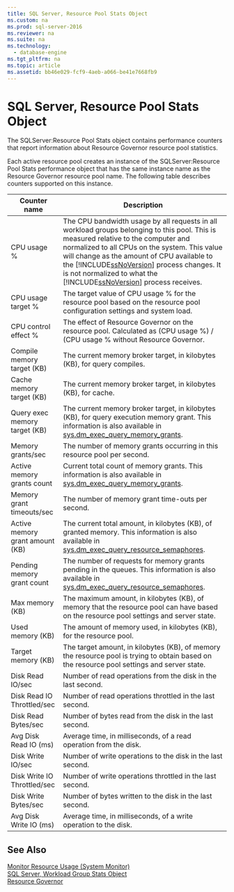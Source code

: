 ```yaml
---
title: SQL Server, Resource Pool Stats Object
ms.custom: na
ms.prod: sql-server-2016
ms.reviewer: na
ms.suite: na
ms.technology: 
  - database-engine
ms.tgt_pltfrm: na
ms.topic: article
ms.assetid: bb46e029-fcf9-4aeb-a066-be41e7668fb9
---
```

# SQL Server, Resource Pool Stats Object
  The SQLServer:Resource Pool Stats object contains performance counters that report information about Resource Governor resource pool statistics.  
  
 Each active resource pool creates an instance of the SQLServer:Resource Pool Stats performance object that has the same instance name as the Resource Governor resource pool name. The following table describes counters supported on this instance.  
  
|Counter name|Description|  
|------------------|-----------------|  
|CPU usage %|The CPU bandwidth usage by all requests in all workload groups belonging to this pool. This is measured relative to the computer and normalized to all CPUs on the system. This value will change as the amount of CPU available to the [!INCLUDE[ssNoVersion](../../Token/Other/ssNoVersion_md.md)] process changes. It is not normalized to what the [!INCLUDE[ssNoVersion](../../Token/Other/ssNoVersion_md.md)] process receives.|  
|CPU usage target %|The target value of CPU usage % for the resource pool based on the resource pool configuration settings and system load.|  
|CPU control effect %|The effect of Resource Governor on the resource pool. Calculated as \(CPU usage %\) \/ \(CPU usage % without Resource Governor.|  
|Compile memory target \(KB\)|The current memory broker target, in kilobytes \(KB\), for query compiles.|  
|Cache memory target \(KB\)|The current memory broker target, in kilobytes \(KB\), for cache.|  
|Query exec memory target \(KB\)|The current memory broker target, in kilobytes \(KB\), for query execution memory grant. This information is also available in [sys.dm\_exec\_query\_memory\_grants](../Topic/sys.dm_exec_query_memory_grants%20\(Transact-SQL\).md).|  
|Memory grants\/sec|The number of memory grants occurring in this resource pool per second.|  
|Active memory grants count|Current total count of memory grants. This information is also available in [sys.dm\_exec\_query\_memory\_grants](../Topic/sys.dm_exec_query_memory_grants%20\(Transact-SQL\).md).|  
|Memory grant timeouts\/sec|The number of memory grant time\-outs per second.|  
|Active memory grant amount \(KB\)|The current total amount, in kilobytes \(KB\), of granted memory. This information is also available in [sys.dm\_exec\_query\_resource\_semaphores](../Topic/sys.dm_exec_query_resource_semaphores%20\(Transact-SQL\).md).|  
|Pending memory grant count|The number of requests for memory grants pending in the queues. This information is also available in [sys.dm\_exec\_query\_resource\_semaphores](../Topic/sys.dm_exec_query_resource_semaphores%20\(Transact-SQL\).md).|  
|Max memory \(KB\)|The maximum amount, in kilobytes \(KB\), of memory that the resource pool can have based on the resource pool settings and server state.|  
|Used memory \(KB\)|The amount of memory used, in kilobytes \(KB\), for the resource pool.|  
|Target memory \(KB\)|The target amount, in kilobytes \(KB\), of memory the resource pool is trying to obtain based on the resource pool settings and server state.|  
|Disk Read IO\/sec|Number of read operations from the disk in the last second.|  
|Disk Read IO Throttled\/sec|Number of read operations throttled in the last second.|  
|Disk Read Bytes\/sec|Number of bytes read from the disk in the last second.|  
|Avg Disk Read IO \(ms\)|Average time, in milliseconds, of a read operation from the disk.|  
|Disk Write IO\/sec|Number of write operations to the disk in the last second.|  
|Disk Write IO Throttled\/sec|Number of write operations throttled in the last second.|  
|Disk Write Bytes\/sec|Number of bytes written to the disk in the last second.|  
|Avg Disk Write IO \(ms\)|Average time, in milliseconds, of a write operation to the disk.|  
  
## See Also  
 [Monitor Resource Usage &#40;System Monitor&#41;](../../Topics/TopicNameNotContainA/Monitor-Resource-Usage--System-Monitor-.md)   
 [SQL Server, Workload Group Stats Object](../../Topics/TopicNameNotContainA/SQL-Server,-Workload-Group-Stats-Object.md)   
 [Resource Governor](../../Topics/TopicNameNotContainA/Resource-Governor.md)  
  
  
